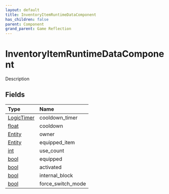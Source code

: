 ```yaml
---
layout: default
title: InventoryItemRuntimeDataComponent
has_children: false
parent: Component
grand_parent: Game Reflection
---
```

# InventoryItemRuntimeDataComponent
Description 

## Fields

| Type | Name |
|:----------|:--------------|
| [LogicTimer](/riftbreaker-wiki/docs/game-reflection/classes/logic_timer/) | cooldown_timer |
| [float](/riftbreaker-wiki/docs/game-reflection/components/float/) | cooldown |
| [Entity](/riftbreaker-wiki/docs/game-reflection/classes/entity/) | owner |
| [Entity](/riftbreaker-wiki/docs/game-reflection/classes/entity/) | equipped_item |
| [int](/riftbreaker-wiki/docs/game-reflection/enums/int/) | use_count |
| [bool](/riftbreaker-wiki/docs/game-reflection/components/bool/) | equipped |
| [bool](/riftbreaker-wiki/docs/game-reflection/components/bool/) | activated |
| [bool](/riftbreaker-wiki/docs/game-reflection/components/bool/) | internal_block |
| [bool](/riftbreaker-wiki/docs/game-reflection/components/bool/) | force_switch_mode |

